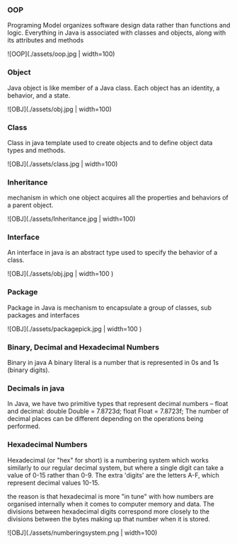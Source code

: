 ### OOP
Programing Model organizes software design data rather than functions and logic.
Everything in Java is associated with classes and objects, along with its attributes and methods


![OOP](./assets/oop.jpg | width=100)


### Object
 Java object is like member of a Java class. Each object has an identity, a behavior, and a state.


![OBJ](./assets/obj.jpg | width=100)


### Class
Class in java template used to create objects and to define object data types and methods.

![OBJ](./assets/class.jpg | width=100)


### Inheritance 
mechanism in which one object acquires all the properties and behaviors of a parent object.

![OBJ](./assets/Inheritance.jpg | width=100)


### Interface 
An interface in java is an abstract type used to specify the behavior of a class.

![OBJ](./assets/obj.jpg | width=100 )


### Package
Package in Java is mechanism to encapsulate a group of classes, sub packages and interfaces

![OBJ](./assets/packagepick.jpg | width=100 )


### Binary, Decimal and Hexadecimal Numbers
Binary in java
A binary literal is a number that is represented in 0s and 1s (binary digits). 

### Decimals in java
In Java, we have two primitive types that represent decimal numbers – float and decimal: double Double = 7.8723d; float Float = 7.8723f; The number of decimal places can be different depending on the operations being performed. 

### Hexadecimal Numbers
Hexadecimal (or "hex" for short) is a numbering system which works similarly to our regular decimal system, but where a single digit can take a value of 0-15 rather than 0-9. The extra 'digits' are the letters A-F, which represent decimal values 10-15.

the reason is that hexadecimal is more "in tune" with how numbers are organised internally when it comes to computer memory and data. The divisions between hexadecimal digits correspond more closely to the divisions between the bytes making up that number when it is stored.


![OBJ](./assets/numberingsystem.png | width=100)

